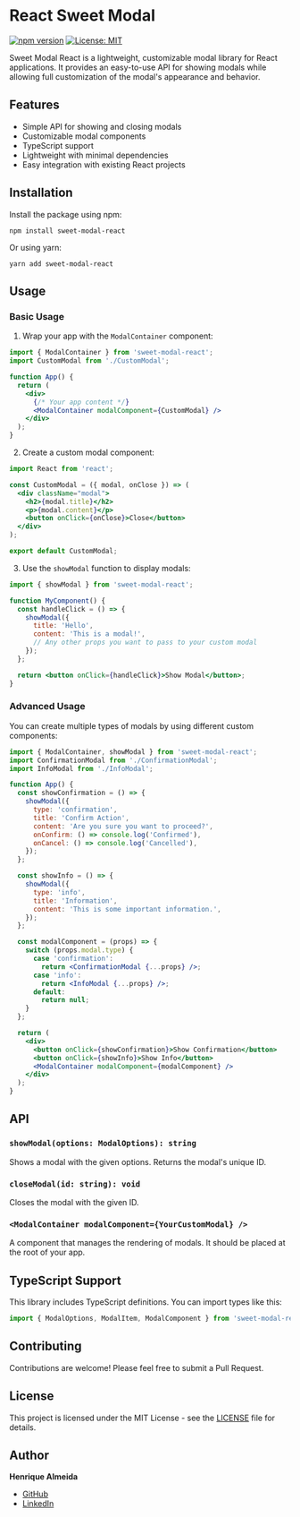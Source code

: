 # React Sweet Modal

[![npm version](https://badge.fury.io/js/sweet-modal-react.svg)](https://badge.fury.io/js/sweet-modal-react)
[![License: MIT](https://img.shields.io/badge/License-MIT-yellow.svg)](https://opensource.org/licenses/MIT)

Sweet Modal React is a lightweight, customizable modal library for React applications. It provides an easy-to-use API for showing modals while allowing full customization of the modal's appearance and behavior.

## Features

- Simple API for showing and closing modals
- Customizable modal components
- TypeScript support
- Lightweight with minimal dependencies
- Easy integration with existing React projects

## Installation

Install the package using npm:

```
npm install sweet-modal-react
```

Or using yarn:

```
yarn add sweet-modal-react
```

## Usage

### Basic Usage

1. Wrap your app with the `ModalContainer` component:

```jsx
import { ModalContainer } from 'sweet-modal-react';
import CustomModal from './CustomModal';

function App() {
  return (
    <div>
      {/* Your app content */}
      <ModalContainer modalComponent={CustomModal} />
    </div>
  );
}
```

2. Create a custom modal component:

```jsx
import React from 'react';

const CustomModal = ({ modal, onClose }) => (
  <div className="modal">
    <h2>{modal.title}</h2>
    <p>{modal.content}</p>
    <button onClick={onClose}>Close</button>
  </div>
);

export default CustomModal;
```

3. Use the `showModal` function to display modals:

```jsx
import { showModal } from 'sweet-modal-react';

function MyComponent() {
  const handleClick = () => {
    showModal({
      title: 'Hello',
      content: 'This is a modal!',
      // Any other props you want to pass to your custom modal
    });
  };

  return <button onClick={handleClick}>Show Modal</button>;
}
```

### Advanced Usage

You can create multiple types of modals by using different custom components:

```jsx
import { ModalContainer, showModal } from 'sweet-modal-react';
import ConfirmationModal from './ConfirmationModal';
import InfoModal from './InfoModal';

function App() {
  const showConfirmation = () => {
    showModal({
      type: 'confirmation',
      title: 'Confirm Action',
      content: 'Are you sure you want to proceed?',
      onConfirm: () => console.log('Confirmed'),
      onCancel: () => console.log('Cancelled'),
    });
  };

  const showInfo = () => {
    showModal({
      type: 'info',
      title: 'Information',
      content: 'This is some important information.',
    });
  };

  const modalComponent = (props) => {
    switch (props.modal.type) {
      case 'confirmation':
        return <ConfirmationModal {...props} />;
      case 'info':
        return <InfoModal {...props} />;
      default:
        return null;
    }
  };

  return (
    <div>
      <button onClick={showConfirmation}>Show Confirmation</button>
      <button onClick={showInfo}>Show Info</button>
      <ModalContainer modalComponent={modalComponent} />
    </div>
  );
}
```

## API

### `showModal(options: ModalOptions): string`

Shows a modal with the given options. Returns the modal's unique ID.

### `closeModal(id: string): void`

Closes the modal with the given ID.

### `<ModalContainer modalComponent={YourCustomModal} />`

A component that manages the rendering of modals. It should be placed at the root of your app.

## TypeScript Support

This library includes TypeScript definitions. You can import types like this:

```typescript
import { ModalOptions, ModalItem, ModalComponent } from 'sweet-modal-react';
```

## Contributing

Contributions are welcome! Please feel free to submit a Pull Request.

## License

This project is licensed under the MIT License - see the [LICENSE](LICENSE) file for details.

## Author

**Henrique Almeida**
- [GitHub](https://github.com/hicones)
- [LinkedIn](https://www.linkedin.com/in/henrique-almeida-079867169)

